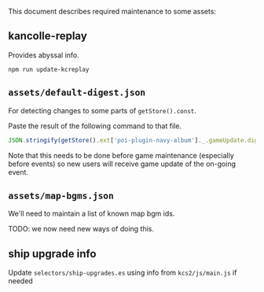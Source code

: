 This document describes required maintenance to some assets:

## kancolle-replay

Provides abyssal info.

```shell
npm run update-kcreplay
```

## `assets/default-digest.json`

For detecting changes to some parts of `getStore().const`.

Paste the result of the following command to that file.

```javascript
JSON.stringify(getStore().ext['poi-plugin-navy-album']._.gameUpdate.digest)
```

Note that this needs to be done before game maintenance (especially before events)
so new users will receive game update of the on-going event.

## `assets/map-bgms.json`

We'll need to maintain a list of known map bgm ids.

TODO: we now need new ways of doing this.

## ship upgrade info

Update `selectors/ship-upgrades.es` using info from `kcs2/js/main.js` if needed
